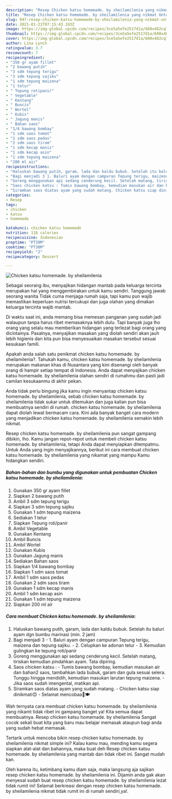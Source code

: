 ```yaml
---
description: "Resep Chicken katsu homemade. by sheilamilenia yang nikmat Untuk Jualan"
title: "Resep Chicken katsu homemade. by sheilamilenia yang nikmat Untuk Jualan"
slug: 947-resep-chicken-katsu-homemade-by-sheilamilenia-yang-nikmat-untuk-jualan
date: 2021-01-21T07:15:43.193Z
image: https://img-global.cpcdn.com/recipes/3ce5a5efe2517d1a/680x482cq70/chicken-katsu-homemade-by-sheilamilenia-foto-resep-utama.jpg
thumbnail: https://img-global.cpcdn.com/recipes/3ce5a5efe2517d1a/680x482cq70/chicken-katsu-homemade-by-sheilamilenia-foto-resep-utama.jpg
cover: https://img-global.cpcdn.com/recipes/3ce5a5efe2517d1a/680x482cq70/chicken-katsu-homemade-by-sheilamilenia-foto-resep-utama.jpg
author: Lina Lynch
ratingvalue: 3.7
reviewcount: 7
recipeingredient:
- "350 gr ayam fillet"
- "2 bawang putih"
- "3 sdm tepung terigu"
- "3 sdm tepung sajiku"
- "1 sdm tepung maizena"
- "1 telur"
- " Tepung rotipanir"
- " Vegetable"
- " Kentang"
- " Buncis"
- " Wortel"
- " Kubis"
- " Jagung manis"
- " Bahan saos"
- "1/4 bawang bombay"
- "1 sdm saos tomat"
- "1 sdm saos pedas"
- "2 sdm saos tiram"
- "1 sdm kecap manis"
- "1 sdm kecap asin"
- "1 sdm tepung maizena"
- "200 ml air"
recipeinstructions:
- "Haluskan bawang putih, garam, lada dan kaldu bubuk. Setelah itu baluri ayam dgn bumbu marinasi (min. 2 jam)"
- "Bagi menjadi 3 1. Baluri ayam dengan campuran Tepung terigu, maizena dan tepung sajiku. 2. Celupkan ke adonan telur 3. Kemudian gulingkan ke tepung roti/panir"
- "Goreng menggunakan api sedang cenderung kecil. Setelah matang, tiriskan kemudian pindahkan ayam. Tata dipiring."
- "Saos chicken katsu : Tumis bawang bombay, kemudian masukan air dan bahan2 saos, tambahkan lada bubuk, garam dan gula sesuai selera. Tunggu hingga mendidih, kemudian masukan larutan tepung maizena. Jika saos sudah imengental, matikan api."
- "Siramkan saos diatas ayam yang sudah matang. Chicken katsu siap dinikmati😊 Selamat mencobaa🤗🍽"
categories:
- Resep
tags:
- chicken
- katsu
- homemade

katakunci: chicken katsu homemade 
nutrition: 116 calories
recipecuisine: Indonesian
preptime: "PT39M"
cooktime: "PT30M"
recipeyield: "2"
recipecategory: Dessert

---
```



![Chicken katsu homemade. by sheilamilenia](https://img-global.cpcdn.com/recipes/3ce5a5efe2517d1a/680x482cq70/chicken-katsu-homemade-by-sheilamilenia-foto-resep-utama.jpg)

Sebagai seorang ibu, menyajikan hidangan mantab pada keluarga tercinta merupakan hal yang menggembirakan untuk kamu sendiri. Tanggung jawab seorang  wanita Tidak cuma menjaga rumah saja, tapi kamu pun wajib memastikan keperluan nutrisi tercukupi dan juga olahan yang dimakan keluarga tercinta wajib mantab.

Di waktu  saat ini, anda memang bisa memesan panganan yang sudah jadi walaupun tanpa harus ribet memasaknya lebih dulu. Tapi banyak juga lho orang yang selalu mau memberikan hidangan yang terlezat bagi orang yang dicintainya. Pasalnya, menyajikan masakan yang diolah sendiri akan jauh lebih higienis dan kita pun bisa menyesuaikan masakan tersebut sesuai kesukaan famili. 



Apakah anda salah satu penikmat chicken katsu homemade. by sheilamilenia?. Tahukah kamu, chicken katsu homemade. by sheilamilenia merupakan makanan khas di Nusantara yang kini disenangi oleh banyak orang di hampir setiap tempat di Indonesia. Anda dapat menyajikan chicken katsu homemade. by sheilamilenia olahan sendiri di rumahmu dan pasti jadi camilan kesukaanmu di akhir pekan.

Anda tidak perlu bingung jika kamu ingin menyantap chicken katsu homemade. by sheilamilenia, sebab chicken katsu homemade. by sheilamilenia tidak sukar untuk ditemukan dan juga kalian pun bisa membuatnya sendiri di rumah. chicken katsu homemade. by sheilamilenia dapat diolah lewat bermacam cara. Kini ada banyak banget cara modern yang menjadikan chicken katsu homemade. by sheilamilenia semakin lebih nikmat.

Resep chicken katsu homemade. by sheilamilenia pun sangat gampang dibikin, lho. Kamu jangan repot-repot untuk membeli chicken katsu homemade. by sheilamilenia, tetapi Anda dapat menyiapkan ditempatmu. Untuk Anda yang ingin menyajikannya, berikut ini cara membuat chicken katsu homemade. by sheilamilenia yang nikamat yang mampu Kamu hidangkan sendiri.

<!--inarticleads1-->

##### Bahan-bahan dan bumbu yang digunakan untuk pembuatan Chicken katsu homemade. by sheilamilenia:

1. Gunakan 350 gr ayam fillet
1. Siapkan 2 bawang putih
1. Ambil 3 sdm tepung terigu
1. Siapkan 3 sdm tepung sajiku
1. Gunakan 1 sdm tepung maizena
1. Sediakan 1 telur
1. Siapkan  Tepung roti/panir
1. Ambil  Vegetable
1. Gunakan  Kentang
1. Ambil  Buncis
1. Ambil  Wortel
1. Gunakan  Kubis
1. Gunakan  Jagung manis
1. Sediakan  Bahan saos
1. Siapkan 1/4 bawang bombay
1. Siapkan 1 sdm saos tomat
1. Ambil 1 sdm saos pedas
1. Gunakan 2 sdm saos tiram
1. Gunakan 1 sdm kecap manis
1. Ambil 1 sdm kecap asin
1. Gunakan 1 sdm tepung maizena
1. Siapkan 200 ml air




<!--inarticleads2-->

##### Cara membuat Chicken katsu homemade. by sheilamilenia:

1. Haluskan bawang putih, garam, lada dan kaldu bubuk. Setelah itu baluri ayam dgn bumbu marinasi (min. 2 jam)
1. Bagi menjadi 3 - 1. Baluri ayam dengan campuran Tepung terigu, maizena dan tepung sajiku. - 2. Celupkan ke adonan telur - 3. Kemudian gulingkan ke tepung roti/panir
1. Goreng menggunakan api sedang cenderung kecil. Setelah matang, tiriskan kemudian pindahkan ayam. Tata dipiring.
1. Saos chicken katsu : - Tumis bawang bombay, kemudian masukan air dan bahan2 saos, tambahkan lada bubuk, garam dan gula sesuai selera. Tunggu hingga mendidih, kemudian masukan larutan tepung maizena. - Jika saos sudah imengental, matikan api.
1. Siramkan saos diatas ayam yang sudah matang. - Chicken katsu siap dinikmati😊 - Selamat mencobaa🤗🍽




Wah ternyata cara membuat chicken katsu homemade. by sheilamilenia yang nikamt tidak ribet ini gampang banget ya! Kita semua dapat membuatnya. Resep chicken katsu homemade. by sheilamilenia Sangat cocok sekali buat kita yang baru mau belajar memasak ataupun bagi anda yang sudah hebat memasak.

Tertarik untuk mencoba bikin resep chicken katsu homemade. by sheilamilenia nikmat simple ini? Kalau kamu mau, mending kamu segera siapkan alat-alat dan bahannya, maka buat deh Resep chicken katsu homemade. by sheilamilenia yang mantab dan tidak ribet ini. Sangat mudah kan. 

Oleh karena itu, ketimbang kamu diam saja, maka langsung aja sajikan resep chicken katsu homemade. by sheilamilenia ini. Dijamin anda gak akan menyesal sudah buat resep chicken katsu homemade. by sheilamilenia lezat tidak rumit ini! Selamat berkreasi dengan resep chicken katsu homemade. by sheilamilenia nikmat tidak rumit ini di rumah sendiri,ya!.

